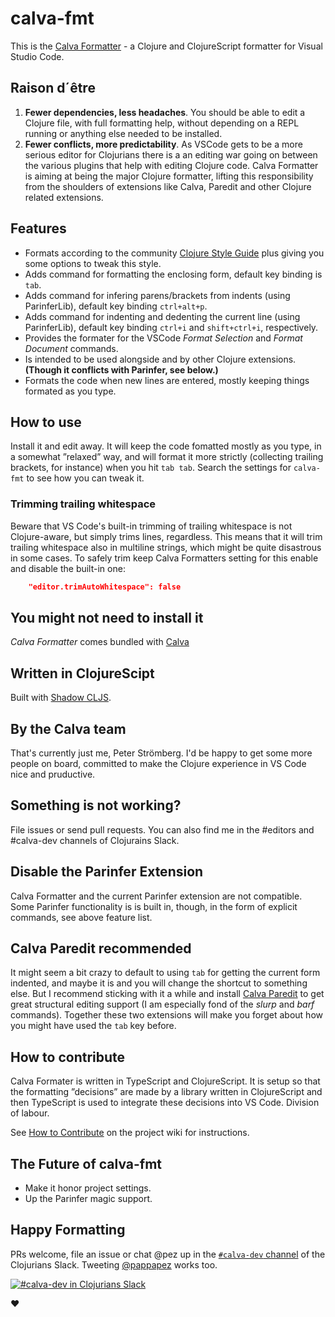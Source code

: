 # calva-fmt

This is the [Calva Formatter](https://marketplace.visualstudio.com/items?itemName=cospaia.calva-fmt) - a Clojure and ClojureScript formatter for Visual Studio Code.

## Raison d´être

1. **Fewer dependencies, less headaches**. You should be able to edit a Clojure file, with full formatting help, without depending on a REPL running or anything else needed to be installed.
1. **Fewer conflicts, more predictability**. As VSCode gets to be a more serious editor for Clojurians there is a an editing war going on between the various plugins that help with editing Clojure code. Calva Formatter is aiming at being the major Clojure formatter, lifting this responsibility from the shoulders of extensions like Calva, Paredit and other Clojure related extensions.

## Features

* Formats according to the community [Clojure Style Guide](https://github.com/bbatsov/clojure-style-guide) plus giving you some options to tweak this style.
* Adds command for formatting the enclosing form, default key binding is `tab`.
* Adds command for infering parens/brackets from indents (using ParinferLib), default key binding `ctrl+alt+p`.
* Adds command for indenting and dedenting the current line (using ParinferLib), default key binding `ctrl+i` and `shift+ctrl+i`, respectively.
* Provides the formater for the VSCode *Format Selection* and *Format Document* commands.
* Is intended to be used alongside and by other Clojure extensions. **(Though it conflicts with Parinfer, see below.)**
* Formats the code when new lines are entered, mostly keeping things formated as you type.

## How to use

Install it and edit away. It will keep the code fomatted mostly as you type, in a somewhat ”relaxed” way, and will format it more strictly (collecting trailing brackets, for instance) when you hit `tab tab`. Search the settings for `calva-fmt` to see how you can tweak it.

### Trimming trailing whitespace

Beware that VS Code's built-in trimming of trailing whitespace is not Clojure-aware, but simply trims lines, regardless. This means that it will trim trailing whitespace also in multiline strings, which might be quite disastrous in some cases. To safely trim keep Calva Formatters setting for this enable and disable the built-in one:

```json
    "editor.trimAutoWhitespace": false
```

## You might not need to install it

*Calva Formatter* comes bundled with [Calva](https://marketplace.visualstudio.com/items?itemName=cospaia.clojure4vscode)

## Written in ClojureScipt

Built with [Shadow CLJS](http://shadow-cljs.org/).

## By the Calva team

That's currently just me, Peter Strömberg. I'd be happy to get some more people on board, committed to make the Clojure experience in VS Code nice and pruductive.

## Something is not working?

File issues or send pull requests. You can also find me in the #editors and #calva-dev channels of Clojurains Slack.


## Disable the Parinfer Extension

Calva Formatter and the current Parinfer extension are not compatible. Some Parinfer functionality is is built in, though, in the form of explicit commands, see above feature list.

## Calva Paredit recommended

It might seem a bit crazy to default to using `tab` for getting the current form indented, and maybe it is and you will change the shortcut to something else. But I recommend sticking with it a while and install [Calva Paredit](https://marketplace.visualstudio.com/items?itemName=cospaia.paredit-revived) to get great structural editing support (I am especially fond of the *slurp* and *barf* commands). Together these two extensions will make you forget about how you might have used the `tab` key before.

## How to contribute

Calva Formater is written in TypeScript and ClojureScript. It is setup so that the formatting ”decisions” are made by a library written in ClojureScript and then TypeScript is used to integrate these decisions into VS Code. Division of labour.

See [How to Contribute](https://github.com/BetterThanTomorrow/calva-fmt/wiki/How-to-Contribute) on the project wiki for instructions.

## The Future of calva-fmt
* Make it honor project settings.
* Up the Parinfer magic support.


## Happy Formatting

PRs welcome, file an issue or chat @pez up in the [`#calva-dev` channel](https://clojurians.slack.com/messages/calva-dev/) of the Clojurians Slack. Tweeting [@pappapez](https://twitter.com/pappapez) works too.

[![#calva-dev in Clojurians Slack](https://img.shields.io/badge/clojurians-calva--dev-blue.svg?logo=slack)](https://clojurians.slack.com/messages/calva-dev/)

❤️
